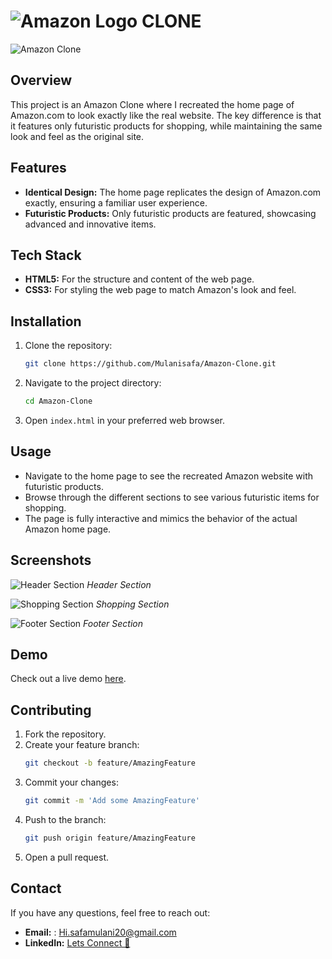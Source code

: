  # ![Amazon Logo](https://upload.wikimedia.org/wikipedia/commons/a/a9/Amazon_logo.svg)  CLONE

![Amazon Clone](https://i.giphy.com/media/v1.Y2lkPTc5MGI3NjExdXNyZmk5Nm0zOXE0bzZ5Y29paXg2dWdha2VmYWd0bzJ5NDhiYmQ5YyZlcD12MV9pbnRlcm5hbF9naWZfYnlfaWQmY3Q9Zw/zWyv9xtsEfXQQ/giphy.gif)

## Overview

This project is an Amazon Clone where I recreated the home page of Amazon.com to look exactly like the real website. The key difference is that it features only futuristic products for shopping, while maintaining the same look and feel as the original site.

## Features

- **Identical Design:** The home page replicates the design of Amazon.com exactly, ensuring a familiar user experience.
- **Futuristic Products:** Only futuristic products are featured, showcasing advanced and innovative items.

## Tech Stack

- **HTML5:** For the structure and content of the web page.
- **CSS3:** For styling the web page to match Amazon's look and feel.

## Installation

1. Clone the repository:
    ```bash
    git clone https://github.com/Mulanisafa/Amazon-Clone.git
    ```
2. Navigate to the project directory:
    ```bash
    cd Amazon-Clone
    ```
3. Open `index.html` in your preferred web browser.

## Usage

- Navigate to the home page to see the recreated Amazon website with futuristic products.
- Browse through the different sections to see various futuristic items for shopping.
- The page is fully interactive and mimics the behavior of the actual Amazon home page.

## Screenshots

![Header Section](Images/header-section.png)
*Header Section*

![Shopping Section](Images/shopping.png)
*Shopping Section*

![Footer Section](Images/footer-section.png)
*Footer Section*

## Demo

Check out a live demo [here](https://Mulanisafa.github.io/Amazon-Clone/).

## Contributing

1. Fork the repository.
2. Create your feature branch:
    ```bash
    git checkout -b feature/AmazingFeature
    ```
3. Commit your changes:
    ```bash
    git commit -m 'Add some AmazingFeature'
    ```
4. Push to the branch:
    ```bash
    git push origin feature/AmazingFeature
    ```
5. Open a pull request.

## Contact

If you have any questions, feel free to reach out:

- **Email:** : Hi.safamulani20@gmail.com
- **LinkedIn:** [Lets Connect 🔗](https://www.linkedin.com/in/safa-mulani-44a561266/)
